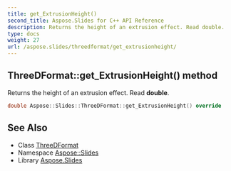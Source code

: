 ```yaml
---
title: get_ExtrusionHeight()
second_title: Aspose.Slides for C++ API Reference
description: Returns the height of an extrusion effect. Read double.
type: docs
weight: 27
url: /aspose.slides/threedformat/get_extrusionheight/
---
```

## ThreeDFormat::get_ExtrusionHeight() method


Returns the height of an extrusion effect. Read **double**.

```cpp
double Aspose::Slides::ThreeDFormat::get_ExtrusionHeight() override
```

## See Also

* Class [ThreeDFormat](../)
* Namespace [Aspose::Slides](../../)
* Library [Aspose.Slides](../../../)